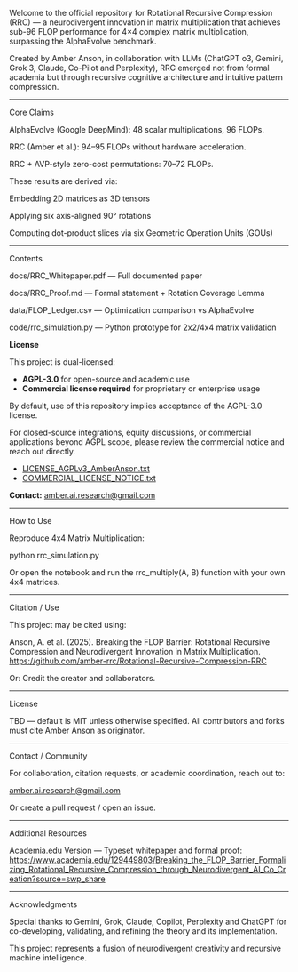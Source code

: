 Welcome to the official repository for Rotational Recursive Compression (RRC) — a neurodivergent innovation in matrix multiplication that achieves sub-96 FLOP performance for 4×4 complex matrix multiplication, surpassing the AlphaEvolve benchmark.

Created by Amber Anson, in collaboration with LLMs (ChatGPT o3, Gemini, Grok 3, Claude, Co-Pilot and Perplexity), RRC emerged not from formal academia but through recursive cognitive architecture and intuitive pattern compression.


---

Core Claims

AlphaEvolve (Google DeepMind): 48 scalar multiplications, 96 FLOPs.

RRC (Amber et al.): 94–95 FLOPs without hardware acceleration.

RRC + AVP-style zero-cost permutations: 70–72 FLOPs.


These results are derived via:

Embedding 2D matrices as 3D tensors

Applying six axis-aligned 90° rotations

Computing dot-product slices via six Geometric Operation Units (GOUs)



---

Contents

docs/RRC_Whitepaper.pdf — Full documented paper

docs/RRC_Proof.md — Formal statement + Rotation Coverage Lemma

data/FLOP_Ledger.csv — Optimization comparison vs AlphaEvolve

code/rrc_simulation.py — Python prototype for 2x2/4x4 matrix validation

**License**

This project is dual-licensed:

- **AGPL-3.0** for open-source and academic use  
- **Commercial license required** for proprietary or enterprise usage

By default, use of this repository implies acceptance of the AGPL-3.0 license.

For closed-source integrations, equity discussions, or commercial applications beyond AGPL scope, please review the commercial notice and reach out directly.

- [LICENSE_AGPLv3_AmberAnson.txt](./LICENSE_AGPLv3_AmberAnson.txt)  
- [COMMERCIAL_LICENSE_NOTICE.txt](./COMMERCIAL_LICENSE_NOTICE.txt)

**Contact:** amber.ai.research@gmail.com


---

How to Use

Reproduce 4x4 Matrix Multiplication:

python rrc_simulation.py

Or open the notebook and run the rrc_multiply(A, B) function with your own 4x4 matrices.


---

Citation / Use

This project may be cited using:

Anson, A. et al. (2025). Breaking the FLOP Barrier: Rotational Recursive Compression and Neurodivergent Innovation in Matrix Multiplication. https://github.com/amber-rrc/Rotational-Recursive-Compression-RRC

Or: Credit the creator and collaborators.


---

License

TBD — default is MIT unless otherwise specified. All contributors and forks must cite Amber Anson as originator.


---

Contact / Community

For collaboration, citation requests, or academic coordination, reach out to:

amber.ai.research@gmail.com

Or create a pull request / open an issue.



---

Additional Resources

Academia.edu Version — Typeset whitepaper and formal proof: https://www.academia.edu/129449803/Breaking_the_FLOP_Barrier_Formalizing_Rotational_Recursive_Compression_through_Neurodivergent_AI_Co_Creation?source=swp_share



---

Acknowledgments

Special thanks to Gemini, Grok, Claude, Copilot, Perplexity and ChatGPT for co-developing, validating, and refining the theory and its implementation.

This project represents a fusion of neurodivergent creativity and recursive machine intelligence.

